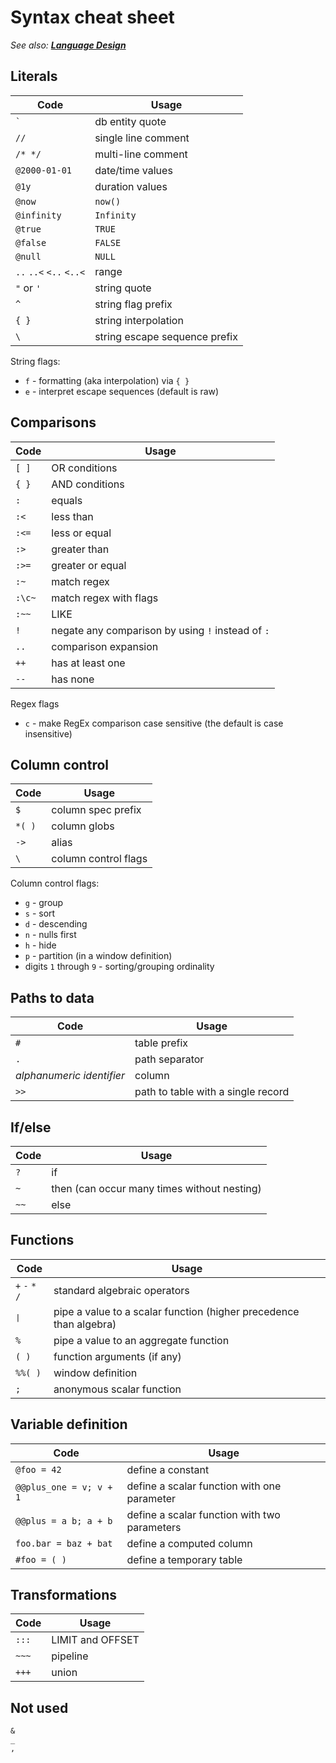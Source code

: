 # Syntax cheat sheet

_See also: **[Language Design](./design.md)**_

## Literals

| Code                    | Usage |
| --                      | -- |
| `` ` ``                 | db entity quote |
| `//`                    | single line comment |
| `/* */`                 | multi-line comment |
| `@2000-01-01`           | date/time values |
| `@1y`                   | duration values |
| `@now`                  | `now()` |
| `@infinity`             | `Infinity` |
| `@true`                 | `TRUE` |
| `@false`                | `FALSE` |
| `@null`                 | `NULL` |
| `..` `..<` `<..` `<..<` | range |
| `"` or `'`              | string quote |
| `^`                     | string flag prefix |
| `{ }`                   | string interpolation |
| `\`                     | string escape sequence prefix |

String flags:

- `f` - formatting (aka interpolation) via `{ }`
- `e` - interpret escape sequences (default is raw)

## Comparisons

| Code   | Usage |
| --     | -- |
| `[ ]`  | OR conditions |
| `{ }`  | AND conditions |
| `:`    | equals |
| `:<`   | less than |
| `:<=`  | less or equal |
| `:>`   | greater than |
| `:>=`  | greater or equal |
| `:~`   | match regex |
| `:\c~` | match regex with flags |
| `:~~`  | LIKE |
| `!`    | negate any comparison by using `!` instead of `:` |
| `..`   | comparison expansion |
| `++`   | has at least one |
| `--`   | has none |

Regex flags

- `c` - make RegEx comparison case sensitive (the default is case insensitive)

## Column control

| Code   | Usage |
| --     | -- |
| `$`    | column spec prefix |
| `*( )` | column globs |
| `->`   | alias |
| `\`    | column control flags |

Column control flags:

- `g` - group
- `s` - sort
- `d` - descending
- `n` - nulls first
- `h` - hide
- `p` - partition (in a window definition)
- digits `1` through `9` - sorting/grouping ordinality

## Paths to data

| Code                      | Usage |
| --                        | -- |
| `#`                       | table prefix |
| `.`                       | path separator |
| _alphanumeric identifier_ | column |
| `>>`                      | path to table with a single record |

## If/else

| Code | Usage |
| --   | -- |
| `?`  | if |
| `~`  | then (can occur many times without nesting) |
| `~~` | else |

## Functions

| Code                    | Usage |
| --                      | -- |
| `+` `-` `*` `/`         | standard algebraic operators |
| <tt>&VerticalLine;</tt> | pipe a value to a scalar function (higher precedence than algebra) |
| `%`                     | pipe a value to an aggregate function |
| `( )`                   | function arguments (if any) |
| `%%( )`                 | window definition |
| `;`                     | anonymous scalar function |

## Variable definition

| Code                    | Usage |
| --                      | -- |
| `@foo = 42`             | define a constant |
| `@@plus_one = v; v + 1` | define a scalar function with one parameter |
| `@@plus = a b; a + b`   | define a scalar function with two parameters |
| `foo.bar = baz + bat`   | define a computed column |
| `#foo = ( )`            | define a temporary table |

## Transformations

| Code  | Usage |
| --    | -- |
| `:::` | LIMIT and OFFSET |
| `~~~` | pipeline |
| `+++` | union |

## Not used

```
&
_
,
```